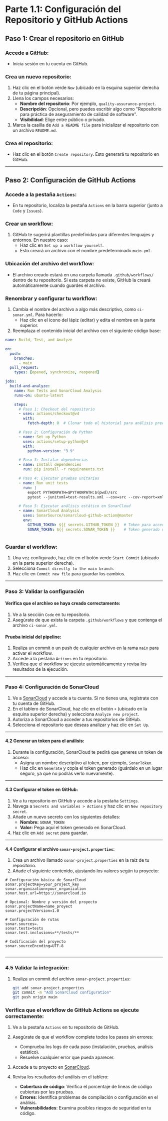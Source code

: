 # Parte 1.1: Configuración del Repositorio y GitHub Actions

## Paso 1: Crear el repositorio en GitHub

### Accede a GitHub:
- Inicia sesión en tu cuenta en GitHub.

### Crea un nuevo repositorio:
1. Haz clic en el botón verde `New` (ubicado en la esquina superior derecha de tu página principal).
2. Llena los campos necesarios:
   - **Nombre del repositorio**: Por ejemplo, `quality-assurance-project`.
   - **Descripción**: Opcional, pero puedes escribir algo como "Repositorio para práctica de aseguramiento de calidad de software".
   - **Visibilidad**: Elige entre público o privado.
3. Marca la casilla de `Add a README file` para inicializar el repositorio con un archivo `README.md`.

### Crea el repositorio:
- Haz clic en el botón `Create repository`. Esto generará tu repositorio en GitHub.

---

## Paso 2: Configuración de GitHub Actions

### Accede a la pestaña `Actions`:
- En tu repositorio, localiza la pestaña `Actions` en la barra superior (junto a `Code` y `Issues`).

### Crear un workflow:
1. GitHub te sugerirá plantillas predefinidas para diferentes lenguajes y entornos. En nuestro caso:
   - Haz clic en `Set up a workflow yourself`.
   - Esto creará un archivo con el nombre predeterminado `main.yml`.

### Ubicación del archivo del workflow:
- El archivo creado estará en una carpeta llamada `.github/workflows/` dentro de tu repositorio. Si esta carpeta no existe, GitHub la creará automáticamente cuando guardes el archivo.

### Renombrar y configurar tu workflow:
1. Cambia el nombre del archivo a algo más descriptivo, como `ci-sonar.yml`. Para hacerlo:
   - Haz clic en el icono del lápiz (editar) y edita el nombre en la parte superior.
2. Reemplaza el contenido inicial del archivo con el siguiente código base:

```yaml
name: Build, Test, and Analyze

on:
  push:
    branches:
      - main
  pull_request:
    types: [opened, synchronize, reopened]

jobs:
  build-and-analyze:
    name: Run Tests and SonarCloud Analysis
    runs-on: ubuntu-latest

    steps:
      # Paso 1: Checkout del repositorio
      - uses: actions/checkout@v4
        with:
          fetch-depth: 0  # Clonar todo el historial para análisis preciso

      # Paso 2: Configuración de Python
      - name: Set up Python
        uses: actions/setup-python@v4
        with:
          python-version: "3.9"

      # Paso 3: Instalar dependencias
      - name: Install dependencies
        run: pip install -r requirements.txt

      # Paso 4: Ejecutar pruebas unitarias
      - name: Run unit tests
        run: |
          export PYTHONPATH=$PYTHONPATH:$(pwd)/src
          pytest --junitxml=test-results.xml --cov=src --cov-report=xml

      # Paso 5: Ejecutar análisis estático en SonarCloud
      - name: SonarCloud Analysis
        uses: SonarSource/sonarcloud-github-action@master
        env:
          GITHUB_TOKEN: ${{ secrets.GITHUB_TOKEN }}  # Token para acceder a datos del repo (PRs, commits)
          SONAR_TOKEN: ${{ secrets.SONAR_TOKEN }}    # Token generado desde SonarCloud



```
### Guardar el workflow:

1. Una vez configurado, haz clic en el botón verde `Start Commit` (ubicado en la parte superior derecha).
2. Selecciona `Commit directly to the main branch`.
3. Haz clic en `Commit new file` para guardar los cambios.

---

### Paso 3: Validar la configuración

#### Verifica que el archivo se haya creado correctamente:
1. Ve a la sección `Code` en tu repositorio.
2. Asegúrate de que exista la carpeta `.github/workflows` y que contenga el archivo `ci-sonar.yml`.

#### Prueba inicial del pipeline:
1. Realiza un commit o un push de cualquier archivo en la rama `main` para activar el workflow.
2. Accede a la pestaña `Actions` en tu repositorio.
3. Verifica que el workflow se ejecute automáticamente y revisa los resultados de la ejecución.

---

### Paso 4: Configuración de SonarCloud

1. Ve a [SonarCloud](https://sonarcloud.io) y accede a tu cuenta. Si no tienes una, regístrate con tu cuenta de GitHub.
2. En el tablero de SonarCloud, haz clic en el botón `+` (ubicado en la esquina superior derecha) y selecciona `Analyze new project`.
3. Autoriza a SonarCloud a acceder a tus repositorios de GitHub.
4. Selecciona el repositorio que deseas analizar y haz clic en `Set Up`.

---

#### 4.2 Generar un token para el análisis:
1. Durante la configuración, SonarCloud te pedirá que generes un token de acceso:
   - Asigna un nombre descriptivo al token, por ejemplo, `SonarToken`.
   - Haz clic en `Generate` y copia el token generado (guárdalo en un lugar seguro, ya que no podrás verlo nuevamente).

---

#### 4.3 Configurar el token en GitHub:
1. Ve a tu repositorio en GitHub y accede a la pestaña `Settings`.
2. Navega a `Secrets and variables > Actions` y haz clic en `New repository secret`.
3. Añade un nuevo secreto con los siguientes detalles:
   - **Nombre:** `SONAR_TOKEN`
   - **Valor:** Pega aquí el token generado en SonarCloud.
4. Haz clic en `Add secret` para guardar.

---

#### 4.4 Configurar el archivo `sonar-project.properties`:
1. Crea un archivo llamado `sonar-project.properties` en la raíz de tu repositorio.
2. Añade el siguiente contenido, ajustando los valores según tu proyecto:

```properties
# Configuración básica de SonarCloud
sonar.projectKey=your_project_key
sonar.organization=your_organization
sonar.host.url=https://sonarcloud.io

# Opcional: Nombre y versión del proyecto
sonar.projectName=name_proyect
sonar.projectVersion=1.0

# Configuración de rutas
sonar.sources=.
sonar.tests=tests
sonar.test.inclusions=**/tests/**

# Codificación del proyecto
sonar.sourceEncoding=UTF-8


```

---

### 4.5 Validar la integración:
1. Realiza un commit del archivo `sonar-project.properties`:
   ```bash
   git add sonar-project.properties
   git commit -m "Add SonarCloud configuration"
   git push origin main


### Verifica que el workflow de GitHub Actions se ejecute correctamente:

1. Ve a la pestaña `Actions` en tu repositorio de GitHub.
2. Asegúrate de que el workflow complete todos los pasos sin errores:
   - Comprueba los logs de cada paso (instalación, pruebas, análisis estático).
   - Resuelve cualquier error que pueda aparecer.

3. Accede a tu proyecto en [SonarCloud](https://sonarcloud.io).
4. Revisa los resultados del análisis en el tablero:
   - **Cobertura de código**: Verifica el porcentaje de líneas de código cubiertas por las pruebas.
   - **Errores**: Identifica problemas de compilación o configuración en el análisis.
   - **Vulnerabilidades**: Examina posibles riesgos de seguridad en tu código.

